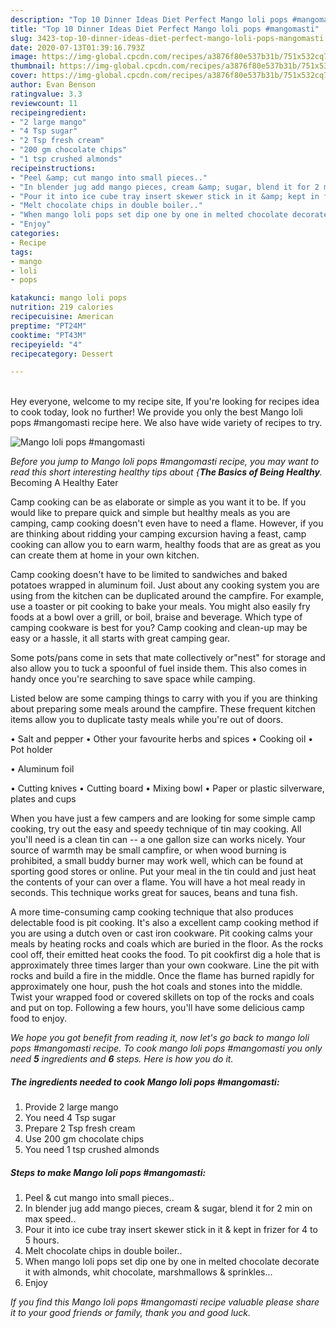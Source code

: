 ```yaml
---
description: "Top 10 Dinner Ideas Diet Perfect Mango loli pops #mangomasti"
title: "Top 10 Dinner Ideas Diet Perfect Mango loli pops #mangomasti"
slug: 3423-top-10-dinner-ideas-diet-perfect-mango-loli-pops-mangomasti
date: 2020-07-13T01:39:16.793Z
image: https://img-global.cpcdn.com/recipes/a3876f80e537b31b/751x532cq70/mango-loli-pops-mangomasti-recipe-main-photo.jpg
thumbnail: https://img-global.cpcdn.com/recipes/a3876f80e537b31b/751x532cq70/mango-loli-pops-mangomasti-recipe-main-photo.jpg
cover: https://img-global.cpcdn.com/recipes/a3876f80e537b31b/751x532cq70/mango-loli-pops-mangomasti-recipe-main-photo.jpg
author: Evan Benson
ratingvalue: 3.3
reviewcount: 11
recipeingredient:
- "2 large mango"
- "4 Tsp sugar"
- "2 Tsp fresh cream"
- "200 gm chocolate chips"
- "1 tsp crushed almonds"
recipeinstructions:
- "Peel &amp; cut mango into small pieces.."
- "In blender jug add mango pieces, cream &amp; sugar, blend it for 2 min on max speed.."
- "Pour it into ice cube tray insert skewer stick in it &amp; kept in frizer for 4 to 5 hours."
- "Melt chocolate chips in double boiler.."
- "When mango loli pops set dip one by one in melted chocolate decorate it with almonds, whit chocolate, marshmallows &amp; sprinkles..."
- "Enjoy"
categories:
- Recipe
tags:
- mango
- loli
- pops

katakunci: mango loli pops 
nutrition: 219 calories
recipecuisine: American
preptime: "PT24M"
cooktime: "PT43M"
recipeyield: "4"
recipecategory: Dessert

---
```

<br>
Hey everyone, welcome to my recipe site, If you're looking for recipes idea to cook today, look no further! We provide you only the best Mango loli pops #mangomasti recipe here. We also have wide variety of recipes to try.
<br>


![Mango loli pops #mangomasti](https://img-global.cpcdn.com/recipes/a3876f80e537b31b/751x532cq70/mango-loli-pops-mangomasti-recipe-main-photo.jpg)

<i>Before you jump to Mango loli pops #mangomasti recipe, you may want to read this short interesting healthy tips about {<strong>The Basics of Being Healthy</strong>.</i>
Becoming A Healthy Eater

    
Camp cooking can be as elaborate or simple as you want it to be. If you would like to prepare quick and simple but healthy meals as you are camping, camp cooking doesn't even have to need a flame. However, if you are thinking about ridding your camping excursion having a feast, camp cooking can allow you to earn warm, healthy foods that are as great as you can create them at home in your own kitchen.

Camp cooking doesn't have to be limited to sandwiches and baked potatoes wrapped in aluminum foil.  Just about any cooking system you are using from the kitchen can be duplicated around the campfire. For example, use a toaster or pit cooking to bake your meals. You might also easily fry foods at a bowl over a grill, or boil, braise and beverage. Which type of camping cookware is best for you? Camp cooking and clean-up may be easy or a hassle, it all starts with great camping gear.

Some pots/pans come in sets that mate collectively or"nest" for storage and also allow you to tuck a spoonful of fuel inside them. This also comes in handy once you're searching to save space while camping.

Listed below are some camping things to carry with you if you are thinking about preparing some meals around the campfire. These frequent kitchen items allow you to duplicate tasty meals while you're out of doors.

• Salt and pepper
• Other your favourite herbs and spices
• Cooking oil
• Pot holder

• Aluminum foil

• Cutting knives
• Cutting board
• Mixing bowl
• Paper or plastic silverware, plates and cups

When you have just a few campers and are looking for some simple camp cooking, try out the easy and speedy technique of tin may cooking. All you'll need is a clean tin can -- a one gallon size can works nicely. Your source of warmth may be small campfire, or when wood burning is prohibited, a small buddy burner may work well, which can be found at sporting good stores or online. Put your meal in the tin could and just heat the contents of your can over a flame. You will have a hot meal ready in seconds.  This technique works great for sauces, beans and tuna fish.

A more time-consuming camp cooking technique that also produces delectable food is pit cooking.  It's also a excellent camp cooking method if you are using a dutch oven or cast iron cookware. Pit cooking calms your meals by heating rocks and coals which are buried in the floor. As the rocks cool off, their emitted heat cooks the food. To pit cookfirst dig a hole that is approximately three times larger than your own cookware. Line the pit with rocks and build a fire in the middle. Once the flame has burned rapidly for approximately one hour, push the hot coals and stones into the middle. Twist your wrapped food or covered skillets on top of the rocks and coals and put on top. Following a few hours, you'll have some delicious camp food to enjoy.


<i>We hope you got benefit from reading it, now let's go back to mango loli pops #mangomasti recipe. To cook mango loli pops #mangomasti you only need <strong>5</strong> ingredients and <strong>6</strong> steps. Here is how you do it.
</i>

##### The ingredients needed to cook Mango loli pops #mangomasti:

1. Provide 2 large mango
1. You need 4 Tsp sugar
1. Prepare 2 Tsp fresh cream
1. Use 200 gm chocolate chips
1. You need 1 tsp crushed almonds


##### Steps to make Mango loli pops #mangomasti:

1. Peel &amp; cut mango into small pieces..
1. In blender jug add mango pieces, cream &amp; sugar, blend it for 2 min on max speed..
1. Pour it into ice cube tray insert skewer stick in it &amp; kept in frizer for 4 to 5 hours.
1. Melt chocolate chips in double boiler..
1. When mango loli pops set dip one by one in melted chocolate decorate it with almonds, whit chocolate, marshmallows &amp; sprinkles...
1. Enjoy




<i>If you find this Mango loli pops #mangomasti recipe valuable please share it to your good friends or family, thank you and good luck.</i>
